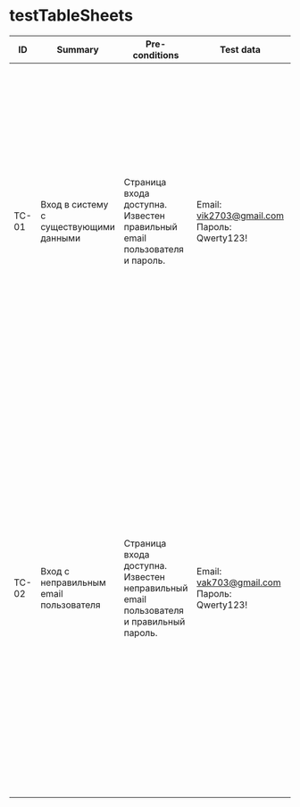 # testTableSheets

| ID | Summary | Pre-conditions | Test data | Steps | Expected results |
| ---- | ---- | ---- | ---- | ---- | ---- |
| TC-01 | Вход в систему с существующими данными | Страница входа доступна.<br>Известен правильный email пользователя и пароль. | Email: vik2703@gmail.com<br>Пароль: Qwerty123! | 1\. Открыть [https://12storeez.com](https://12storeez.com/)<br>2\. Перейти на страницу входа в приложение.<br>3\. Ввести правильный email пользователя в поле для email.<br>4\. Ввести правильный пароль в поле для пароля.<br>5\. Нажать на кнопку "Войти".   | 1\. Сайт загружен.<br>2\. Страница входа в систему открывается.<br>3\. Email пользователя успешно введен.<br>4\. Пароль пользователя успешно введен.<br>5\. Система должна аутентифицировать введенные учетные данные. Пользователь должен успешно войти в систему и быть перенаправлен на главную страницу. Не должны отображаться сообщения об ошибках, связанные с неправильными учетными данными.|
| TC-02 | Вход с неправильным email пользователя | Страница входа доступна.<br>Известен неправильный email пользователя и правильный пароль. | Email: vak703@gmail.com<br>Пароль: Qwerty123!  | 1\. Открыть [https://12storeez.com](https://12storeez.com/)<br>2\. Перейти на страницу входа в приложение.<br>3\. Ввести неправильный email пользователя в поле для email.<br>4\. Ввести правильный пароль в поле для пароля.<br>5\. Нажать на кнопку "Войти". | 1\. Сайт загружен.<br>2\. Страница входа в систему открывается.<br>3\. Email пользователя успешно введен.<br>4\. Пароль пользователя успешно введен.<br>5\. Система должна отклонить введенное неправильное имя пользователя.<br>Введенный верный пароль не должен привести к успешной аутентификации пользователя.<br>Пользователь не должен быть перенаправлен на главную страницу.<br>Сообщение об ошибке должно быть отображено, указывающее на неправильность имени пользователя.<br>Возможно, будет предложено повторить попытку входа или сбросить пароль. |
